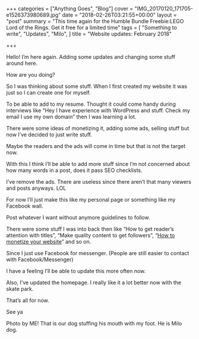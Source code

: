 +++
categories = ["Anything Goes", "Blog"]
cover = "IMG_20170120_171705-e1526373980689.jpg"
date = "2018-02-26T03:21:55+00:00"
layout = "post"
summary = "This time again for the Humble Bundle Freebie:LEGO Lord of the Rings. Get it free for a limited time"
tags = [
  "Something to write",
  "Updates",
  "Milo",
]
title = "Website updates: February 2018"

+++

Hello! I’m here again. Adding some updates and changing some stuff around here.

How are you doing?

So I was thinking about some stuff. When I first created my website it was just so I can create one for myself.

To be able to add to my resume. Thought it could come handy during interviews like “Hey I have experience with WordPress and stuff. Check my email I use my own domain” then I was learning a lot.

There were some ideas of monetizing it, adding some ads, selling stuff but now I’ve decided to just write stuff.

Maybe the readers and the ads will come in time but that is not the target now.

With this I think I’ll be able to add more stuff since I’m not concerned about how many words in a post, does it pass SEO checklists.

I’ve remove the ads. There are useless since there aren’t that many viewers and posts anyways. LOL

For now I’ll just make this like my personal page or something like my Facebook wall.

Post whatever I want without anymore guidelines to follow.

There were some stuff I was into back then like “How to get reader’s attention with titles”, “Make quality content to get followers”, “[How to monetize your website](ways-make-money-website)” and so on.

Since I just use Facebook for messenger. (People are still easier to contact with Facebook/Messenger)

I have a feeling I’ll be able to update this more often now.

Also, I’ve updated the homepage. I really like it a lot better now with the skate park.

That’s all for now.

See ya


Photo by ME! That is our dog stuffing his mouth with my foot. He is Milo dog.
